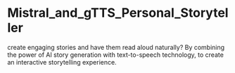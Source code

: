 # Mistral_and_gTTS_Personal_Storyteller
create engaging stories and have them read aloud naturally? By combining the power of AI story generation with text-to-speech technology, to create an interactive storytelling experience.
